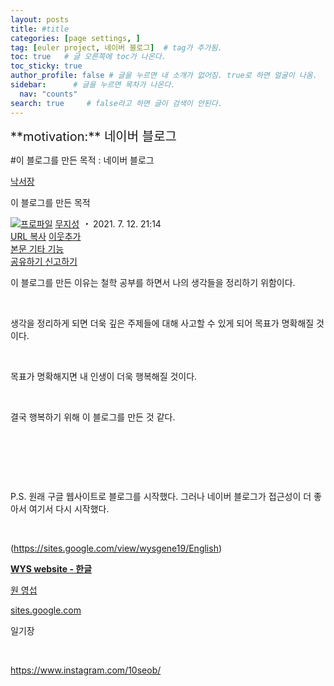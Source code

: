```yaml
---
layout: posts
title: #title
categories: [page settings, ]
tag: [euler project, 네이버 블로그]  # tag가 추가됨.
toc: true   # 글 오른쪽에 toc가 나온다.
toc_sticky: true
author_profile: false # 글을 누르면 내 소개가 없어짐. true로 하면 얼굴이 나옴.
sidebar:      # 글을 누르면 목차가 나온다.
  nav: "counts" 
search: true     # false라고 하면 글이 검색이 안된다.
---
```


<div class="notice--info" markdown="1" style='font-size: 20px'>
**motivation:** 네이버 블로그 
</div>



#이 블로그를 만든 목적 : 네이버 블로그
<div class="wrap_rabbit pcol2 _param(1) _postViewArea222429131120" id="post-view222429131120">
<!-- Rabbit HTML --><div class="se-viewer se-theme-default" lang="ko-KR">
<!-- SE_DOC_HEADER_START -->
<div class="se-component se-documentTitle se-l-default" id="SE-5937291c-9d8d-469c-874e-7c800db8b721">
<div class="se-component-content">
<div class="se-section se-section-documentTitle se-l-default se-section-align-left">
<!-- -->
<div class="blog2_series">
<a class="pcol2" href="/PostList.naver?blogId=wys000112&amp;categoryNo=1&amp;from=postList&amp;parentCategoryNo=1" onclick="nclk_v2(this,'pst.category','','');">낙서장</a>
</div>
<div class="pcol1">
<!-- -->
<div class="se-module se-module-text se-title-text">
<p class="se-text-paragraph se-text-paragraph-align-" id="SE-ce448487-0fb1-456a-a070-dcf6250ae779" style=""><span class="se-fs- se-ff-" id="SE-84cc41bc-1e6c-433b-b01d-66ab029563b3" style=""><!-- -->이 블로그를 만든 목적<!-- --></span></p> </div>
<!-- -->
</div>
<div class="blog2_container">
<span class="writer">
<span class="area_profile"><a class="link" href="https://blog.naver.com/wys000112" onclick="nclk_v2(this,'pst.profile','','');" target="_top"><img alt="프로파일" class="img" src="https://blogpfthumb-phinf.pstatic.net/MjAyMjA1MjVfMTA0/MDAxNjUzNDcxMTU4NTkw.MKx5XZzKhkVnSwLw5O1NM-J45hdDNIrADB_V9VVQBOAg.OkL09v5VWJCO9xIBu4VTEzVASngUXGDvkf4D_exCZsEg.PNG.wys000112/%EB%AC%B4%EC%A7%80%EC%84%B1.png/%25EB%25AC%25B4%25EC%25A7%2580%25EC%2584%25B1.png?type=s1"/></a></span>
<span class="nick"><a class="link pcol2" href="https://blog.naver.com/wys000112" onclick="nclk_v2(this,'pst.username','','');" target="_top">무지성</a></span>
</span>
<i class="dot"> ・ </i>
<span class="se_publishDate pcol2">2021. 7. 12. 21:14</span>
</div>
<div class="blog2_post_function">
<a class="url pcol2 _setClipboard _returnFalse _se3copybtn _transPosition" href="#" id="copyBtn_222429131120" style="cursor:pointer;" title="https://blog.naver.com/wys000112/222429131120">URL 복사</a>
<a class="btn_buddy btn_addbuddy pcol2 _buddy_popup_btn _returnFalse" href="#" onclick="nclk_v2(this,'pst.addnei','','');"><i class="ico"></i> 이웃추가<i class="aline"></i></a>
<div class="overflow_menu">
<a area-expanded="false" area-haspopup="true" class="btn_overflow_menu _open_overflowmenu pcol2 _param(222429131120) _returnFalse" href="#" role="button"><span class="blind">본문 기타 기능</span></a>
<div area-hidden="true" class="lyr_overflow_menu" id="overflowmenu-222429131120">
<a class="naver-splugin btn_splugin share _title_share" data-canonical-url="https://blog.naver.com/wys000112/222429131120" data-likecontentsid="wys000112_222429131120" data-likeserviceid="BLOG" data-logdomain="https://proxy.blog.naver.com/spi/v1/api/shareLog" data-me-display="off" data-oninitialize="splugin_oninitialize(1);" data-option="{baseElement:'_title_spiButton', layerPosition:'outside-bottom', align:'right', marginLeft:0, marginTop:4}" data-style="unity" data-url="https://blog.naver.com/wys000112/222429131120" href="#" id="_title_spiButton" onclick="return false;">
                   공유하기
                <span class="ico_share _title_share_icon"></span>
</a>
<a class="_report _param(https://srp2.naver.com/report?svc=BLG&amp;exit=close&amp;ctype=AA01&amp;cwriterenc=%2BJ26hVcHKcKq8rDkJ7sbW9%2B14RHPEInI0zR3tS4hXRE%3D&amp;ctitle=%EC%9D%B4%20%EB%B8%94%EB%A1%9C%EA%B7%B8%EB%A5%BC%20%EB%A7%8C%EB%93%A0%20%EB%AA%A9%EC%A0%81&amp;cwriter=wys0*****&amp;dark=disable&amp;memtype=Y&amp;env=pc&amp;cnickname=wys0*****&amp;vsvc=BLG&amp;cid=wys000112%40%4051896191%40%40mylog%40%40222429131120) _returnFalse" href="#">신고하기<span class="ico_report"></span></a>
</div>
</div>
<input alt="url" class="copyTargetUrl" style="display:none;" title="URL 복사" type="text" value="https://blog.naver.com/wys000112/222429131120"/>
</div>
<!-- -->
</div>
</div>
</div>
<!-- B2C 상품 -->
<!-- _BLOG_CONTENTS_HEADER_TAIL -->
<!-- SE_DOC_HEADER_END -->
<div class="se-main-container">
<div class="se-component se-text se-l-default" id="SE-1ae00ee2-56b9-4a38-a770-352912239342">
<div class="se-component-content">
<div class="se-section se-section-text se-l-default">
<div class="se-module se-module-text">
<!-- SE-TEXT { --><p class="se-text-paragraph se-text-paragraph-align-" id="SE-021e7457-8c3e-45be-8d9c-5caf5f2092d2" style=""><span class="se-fs- se-ff-" id="SE-b67547b1-1e64-4710-b61c-41b952ceeb10" style="">이 블로그를 만든 이유는 철학 공부를 하면서 나의 생각들을 정리하기 위함이다.</span></p><!-- } SE-TEXT --><!-- SE-TEXT { --><p class="se-text-paragraph se-text-paragraph-align-" id="SE-731bb7c4-8826-4c46-b23e-6ed7ba498dea" style=""><span class="se-fs- se-ff-" id="SE-7694317e-be91-4e5f-ba0e-0174ac19aeb3" style="">​</span></p><!-- } SE-TEXT --><!-- SE-TEXT { --><p class="se-text-paragraph se-text-paragraph-align-" id="SE-c018a99c-4e36-41c9-bff4-ceca42201515" style=""><span class="se-fs- se-ff-" id="SE-af4db554-0e21-4c21-adae-b31fd9b8481e" style="">생각을 정리하게 되면 더욱 깊은 주제들에 대해 사고할 수 있게 되어 목표가 명확해질 것이다.</span></p><!-- } SE-TEXT --><!-- SE-TEXT { --><p class="se-text-paragraph se-text-paragraph-align-" id="SE-fa06d2f0-e5aa-4af6-b3ee-bb4bf1982bc0" style=""><span class="se-fs- se-ff-" id="SE-27689fea-089e-4a9f-a903-3a956b4fc647" style="">​</span></p><!-- } SE-TEXT --><!-- SE-TEXT { --><p class="se-text-paragraph se-text-paragraph-align-" id="SE-a29b778b-ba06-49fc-85d6-a992b4498ec1" style=""><span class="se-fs- se-ff-" id="SE-caa874f7-f853-4c04-b5ce-8bc42c0829c8" style="">목표가 명확해지면 내 인생이 더욱 행복해질 것이다.</span></p><!-- } SE-TEXT --><!-- SE-TEXT { --><p class="se-text-paragraph se-text-paragraph-align-" id="SE-4c6f8b6c-eb4f-4262-8bc9-090344ff4670" style=""><span class="se-fs- se-ff-" id="SE-82260992-58f6-4a56-8aed-01747080c7b3" style="">​</span></p><!-- } SE-TEXT --><!-- SE-TEXT { --><p class="se-text-paragraph se-text-paragraph-align-" id="SE-dd86ee93-056f-4cdd-8380-16307d98a7c1" style=""><span class="se-fs- se-ff-" id="SE-e0463abb-e4c6-446b-a72a-702df0ca3ef1" style="">결국 행복하기 위해 이 블로그를 만든 것 같다.</span></p><!-- } SE-TEXT --><!-- SE-TEXT { --><p class="se-text-paragraph se-text-paragraph-align-" id="SE-b087bb10-6d13-48bf-85d0-c2d48575ae7f" style=""><span class="se-fs- se-ff-" id="SE-6a044ebb-ef69-41bb-b299-49301391e0a3" style="">​</span></p><!-- } SE-TEXT --><!-- SE-TEXT { --><p class="se-text-paragraph se-text-paragraph-align-" id="SE-484ade7f-16af-4cda-a59f-9e6860bdc364" style=""><span class="se-fs- se-ff-" id="SE-c1a2e513-e6b2-48c5-967c-f745142be402" style="">​</span></p><!-- } SE-TEXT --><!-- SE-TEXT { --><p class="se-text-paragraph se-text-paragraph-align-" id="SE-1e19b691-c0ff-41a8-86dc-7ac67d637591" style=""><span class="se-fs- se-ff-" id="SE-0b6bf573-c131-4ea5-a90f-9b4bdd12a133" style="">​</span></p><!-- } SE-TEXT --><!-- SE-TEXT { --><p class="se-text-paragraph se-text-paragraph-align-" id="SE-8904e3bb-47b6-4d49-abe1-9dace86c4d60" style=""><span class="se-fs- se-ff-" id="SE-98c7c024-afba-4e5a-88c0-88400bd31e35" style="">P.S. 원래 구글 웹사이트로 블로그를 시작했다. 그러나 네이버 블로그가 접근성이 더 좋아서 여기서 다시 시작했다.</span></p><!-- } SE-TEXT --><!-- SE-TEXT { --><p class="se-text-paragraph se-text-paragraph-align-" id="SE-66860f1f-8658-40e6-9035-5acbbdfce30d" style=""><span class="se-fs- se-ff-" id="SE-13a39ee0-bcf9-4d53-9581-5e2651d40d8b" style="">​</span></p><!-- } SE-TEXT --><!-- SE-TEXT { --><p class="se-text-paragraph se-text-paragraph-align-" id="SE-03df20ad-e568-47dd-a3a5-789fbe1f4b5d" style=""><span class="se-fs- se-ff-" id="SE-96ff9da4-9792-498f-937d-faaf97f84b56" style="">(</span><span class="se-fs- se-ff-" id="SE-5477f65e-b9f2-44f0-aaa7-fd54f05ed3eb" style=""><a class="se-link" href="https://sites.google.com/view/wysgene19/English" target="_blank">https://sites.google.com/view/wysgene19/English</a></span><span class="se-fs- se-ff-" id="SE-f86cf7a4-192b-4ce5-8ec1-4bb4ba7d2865" style="">)</span></p><!-- } SE-TEXT -->
</div>
</div>
</div>
</div> <div class="se-component se-oglink se-l-text" id="SE-2744b841-7975-46ac-a8fa-a91ae3aefd14">
<div class="se-component-content">
<div class="se-section se-section-oglink se-l-text se-section-align-">
<div class="se-module se-module-oglink">
<a class="se-oglink-info" href="https://sites.google.com/view/wysgene19/English" target="_blank">
<div class="se-oglink-info-container">
<strong class="se-oglink-title">WYS website - 한글</strong>
<p class="se-oglink-summary">원 영섭</p>
<p class="se-oglink-url">sites.google.com</p>
</div>
</a>
</div>
</div>
</div>
<script class="__se_module_data" data-module='{"type":"v2_oglink", "id" :"SE-2744b841-7975-46ac-a8fa-a91ae3aefd14", "data" : {"link" : "https://sites.google.com/view/wysgene19/English", "isVideo" : "false", "thumbnail" : "https://dthumb-phinf.pstatic.net/?src=%22https%3A%2F%2Flh4.googleusercontent.com%2F5SMnCKdRIO-ALlBZDyyBFhrygtwP_N6NVLyBJEhg6wXetSOKLiOGhELGQT10ZSgtCaBUAPQn7jBZrCJFH-_uJevvUed3sXEcpibJwXkxUl13HV4odS0II3rUkh--jBRaNQ%3Dw1280%22&amp;type=ff120"}}' type="text/data"></script>
</div> <div class="se-component se-text se-l-default" id="SE-5bea50b3-5a25-4a23-a02a-d205d30a4a68">
<div class="se-component-content">
<div class="se-section se-section-text se-l-default">
<div class="se-module se-module-text">
<!-- SE-TEXT { --><p class="se-text-paragraph se-text-paragraph-align-" id="SE-8812fe03-73af-494d-a593-3c171d30829c" style=""><span class="se-fs- se-ff-" id="SE-9ad18d58-e85b-45c7-aca2-ad863eaf9550" style="">일기장</span></p><!-- } SE-TEXT --><!-- SE-TEXT { --><p class="se-text-paragraph se-text-paragraph-align-" id="SE-0a0f5984-d9b6-479f-a838-2ba0b72ef495" style=""><span class="se-fs- se-ff-" id="SE-b2d08811-0eff-41f1-b7ce-4e255768771f" style="">​</span></p><!-- } SE-TEXT --><!-- SE-TEXT { --><p class="se-text-paragraph se-text-paragraph-align-" id="SE-c698fc87-8ed4-4045-a51c-51a480ad0e03" style=""><span class="se-fs- se-ff- se-style-unset" id="SE-ebf77f22-5279-4763-ab54-5638ac58a582" style=""><a class="se-link" href="https://www.google.com/url?q=https%3A%2F%2Fwww.instagram.com%2F10seob%2F&amp;sa=D&amp;sntz=1&amp;usg=AFQjCNEWYx1ZrU9bOSzeMIkljMXOjJSHmQ" target="_blank">https://www.instagram.com/10seob/</a></span></p><!-- } SE-TEXT --><!-- SE-TEXT { --><p class="se-text-paragraph se-text-paragraph-align-" id="SE-c8a89894-3736-4806-ad72-013d68ca93b5" style=""><span class="se-fs- se-ff-" id="SE-8da3aa41-4be8-4758-9858-976e82561d87" style="">​</span></p><!-- } SE-TEXT -->
</div>
</div>
</div>
</div> </div>
</div>
</div>